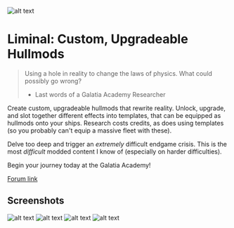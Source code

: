 
![alt text](https://i.imgur.com/PgHtXzG.png)

# Liminal: Custom, Upgradeable Hullmods
> Using a hole in reality to change the laws of physics. What could possibly go wrong?
> - Last words of a Galatia Academy Researcher

Create custom, upgradeable hullmods that rewrite reality. Unlock, upgrade, and slot together different effects into templates, that can be equipped as hullmods onto your ships. Research costs credits, as does using templates (so you probably can't equip a massive fleet with these).

Delve too deep and trigger an *extremely* difficult endgame crisis. This is the most *difficult* modded content I know of (especially on harder difficulties).

Begin your journey today at the Galatia Academy!



[Forum link](https://fractalsoftworks.com/forum/index.php?topic=31649.0)

## Screenshots

![alt text](https://i.imgur.com/ffs7BkP.png)
![alt text](https://i.imgur.com/24KbLNp.png)
![alt text](https://i.imgur.com/8vf7KDX.png)
![alt text](https://i.imgur.com/bPiMq4i.png)
